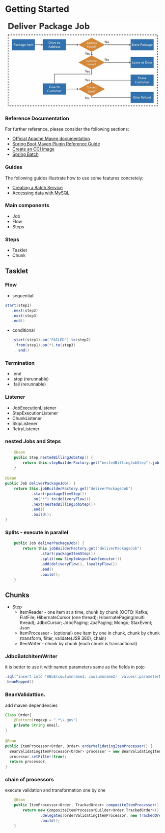 # Getting Started

![diagram](img.png)


### Reference Documentation
For further reference, please consider the following sections:

* [Official Apache Maven documentation](https://maven.apache.org/guides/index.html)
* [Spring Boot Maven Plugin Reference Guide](https://docs.spring.io/spring-boot/3.4.3/maven-plugin)
* [Create an OCI image](https://docs.spring.io/spring-boot/3.4.3/maven-plugin/build-image.html)
* [Spring Batch](https://docs.spring.io/spring-boot/3.4.3/how-to/batch.html)

### Guides
The following guides illustrate how to use some features concretely:

* [Creating a Batch Service](https://spring.io/guides/gs/batch-processing/)
* [Accessing data with MySQL](https://spring.io/guides/gs/accessing-data-mysql/)

### Main components
+ Job
+ Flow
+ Steps

### Steps
+ Tasklet
+ Chunk

## Tasklet
### Flow
+ sequential 
```java
start(step1)
   .next(step2)
   .next(step3)
   .end()
```
+ conditional 
```java 
    start(step1).on("FAILED").to(step2)
    .from(step1).on(*).to(step3)
    . end()
```

### Termination 
+ .end
+ .stop (rerunnable)
+ .fail (rerunnable)

### Listener
+ JobExecutionListener
+ StepExecutionListener
+ ChunkListener
+ SkipListener
+ RetryListener

### nested Jobs and Steps
```java
	@Bean
	public Step nestedBillingJobStep() {
		return this.stepBuilderFactory.get("nestedBillingJobStep").job(billingJob()).build();
	}

@Bean
public Job deliverPackageJob() {
    return this.jobBuilderFactory.get("deliverPackageJob")
            .start(packageItemStep())
            .on("*").to(deliveryFlow())
            .next(nestedBillingJobStep())
            .end()
            .build();
}
```
### Splits - execute in parallel
```java 
	public Job deliverPackageJob() {
		return this.jobBuilderFactory.get("deliverPackageJob")
				.start(packageItemStep())
				.split(new SimpleAsyncTaskExecutor())
				.add(deliveryFlow(), loyaltyFlow())
				.end()
				.build();
	}
```



## Chunks
+ Step
    + ItemReader - one item at a time, chunk by chunk (OOTB: Kafka; FlatFile; HibernateCursor (one thread);  HibernatePaging(multi thread);  JdbcCursor; JdbcPaging; JpaPaging; Mongo; StaxEvent; Json
    + ItemProcessor - (optional) one item by one in chunk, chunk by chunk (transform, filter, validate(JSR 380), chain)
    + ItemWriter - chunk by chunk (each chunk is transactional)


### JdbcBatchItemWriter
it is better to use it with named parameters same as the fields in pojo
```java 
.sql("insert into TABLE(coulumnname1, coulumnname2)  values(:parameterName1,:parameterName2)")
.beanMapped()
```

### BeanValidattion. 
add maven dependencies
```java
Class Order{
    @Pattern(regexp = ".*\\.gov")
    private String email;
}

@Bean
public ItemProcessor<Order, Order> orderValidatingItemProcessor() {
  BeanValidatingItemProcessor<Order> processor = new BeanValidatingItemProcessor<>();
  processor.setFilter(true);
  return processor;
}
```

### chain of processors
execute validation and transformation one by one
```java
    @Bean
    public ItemProcessor<Order, TrackedOrder> compositeItemProcessor() {
        return new CompositeItemProcessorBuilder<Order,TrackedOrder>()
                .delegates(orderValidatingItemProcessor, new TrackedOrderItemProcessor())
                .build();
    }
```
